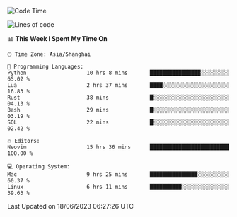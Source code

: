 <!--START_SECTION:waka-->
![Code Time](http://img.shields.io/badge/Code%20Time-1%2C405%20hrs%2039%20mins-blue)

![Lines of code](https://img.shields.io/badge/From%20Hello%20World%20I%27ve%20Written-261.5%20thousand%20lines%20of%20code-blue)

📊 **This Week I Spent My Time On** 

```text
🕑︎ Time Zone: Asia/Shanghai

💬 Programming Languages: 
Python                   10 hrs 8 mins       ████████████████░░░░░░░░░   65.02 % 
Lua                      2 hrs 37 mins       ████░░░░░░░░░░░░░░░░░░░░░   16.83 % 
Rust                     38 mins             █░░░░░░░░░░░░░░░░░░░░░░░░   04.13 % 
Bash                     29 mins             █░░░░░░░░░░░░░░░░░░░░░░░░   03.19 % 
SQL                      22 mins             █░░░░░░░░░░░░░░░░░░░░░░░░   02.42 % 

🔥 Editors: 
Neovim                   15 hrs 36 mins      █████████████████████████   100.00 % 

💻 Operating System: 
Mac                      9 hrs 25 mins       ███████████████░░░░░░░░░░   60.37 % 
Linux                    6 hrs 11 mins       ██████████░░░░░░░░░░░░░░░   39.63 % 
```


 Last Updated on 18/06/2023 06:27:26 UTC
<!--END_SECTION:waka-->
